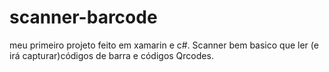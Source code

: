 # scanner-barcode
meu primeiro projeto feito em xamarin e c#.
Scanner bem basico que ler (e irá capturar)códigos de barra e códigos Qrcodes.

